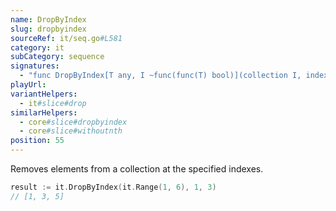 ```yaml
---
name: DropByIndex
slug: dropbyindex
sourceRef: it/seq.go#L581
category: it
subCategory: sequence
signatures:
  - "func DropByIndex[T any, I ~func(func(T) bool)](collection I, indexes ...int) I"
playUrl:
variantHelpers:
  - it#slice#drop
similarHelpers:
  - core#slice#dropbyindex
  - core#slice#withoutnth
position: 55
---
```


Removes elements from a collection at the specified indexes.

```go
result := it.DropByIndex(it.Range(1, 6), 1, 3)
// [1, 3, 5]
```